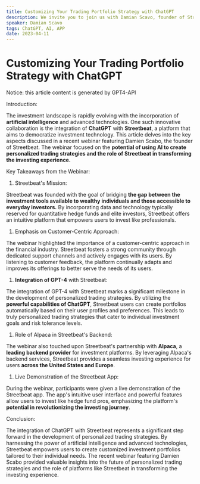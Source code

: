 ```yaml
---
title: Customizing Your Trading Portfolio Strategy with ChatGPT
description: We invite you to join us with Damian Scavo, founder of Streetbeat - a platform that has integrated ChatGPT to provide you with the necessary assistance to develop your strategies and cater to your unique requirements.
speaker: Damian Scavo
tags: ChatGPT, AI, APP
date: 2023-04-11
---
```


# Customizing Your Trading Portfolio Strategy with ChatGPT

Notice: this article content is generated by GPT4-API

Introduction:

The investment landscape is rapidly evolving with the incorporation of **artificial intelligence** and advanced technologies. One such innovative collaboration is the integration of **ChatGPT** with **Streetbeat**, a platform that aims to democratize investment technology. This article delves into the key aspects discussed in a recent webinar featuring Damien Scabo, the founder of Streetbeat. The webinar focused on the **potential of using AI to create personalized trading strategies and the role of Streetbeat in transforming the investing experience.**

Key Takeaways from the Webinar:

1. Streetbeat's Mission:

Streetbeat was founded with the goal of bridging **the gap between the investment tools available to wealthy individuals and those accessible to everyday investors.** By incorporating data and technology typically reserved for quantitative hedge funds and elite investors, Streetbeat offers an intuitive platform that empowers users to invest like professionals.

1. Emphasis on Customer-Centric Approach:

The webinar highlighted the importance of a customer-centric approach in the financial industry. Streetbeat fosters a strong community through dedicated support channels and actively engages with its users. By listening to customer feedback, the platform continually adapts and improves its offerings to better serve the needs of its users.

1. **Integration of GPT-4** with Streetbeat:

The integration of GPT-4 with Streetbeat marks a significant milestone in the development of personalized trading strategies. By utilizing the **powerful capabilities of ChatGPT**, Streetbeat users can create portfolios automatically based on their user profiles and preferences. This leads to truly personalized trading strategies that cater to individual investment goals and risk tolerance levels.

1. Role of Alpaca in Streetbeat's Backend:

The webinar also touched upon Streetbeat's partnership with **Alpaca**, a **leading backend provider** for investment platforms. By leveraging Alpaca's backend services, Streetbeat provides a seamless investing experience for users **across the United States and Europe**.

1. Live Demonstration of the Streetbeat App:

During the webinar, participants were given a live demonstration of the Streetbeat app. The app's intuitive user interface and powerful features allow users to invest like hedge fund pros, emphasizing the platform's **potential in revolutionizing the investing journey**.

Conclusion:

The integration of ChatGPT with Streetbeat represents a significant step forward in the development of personalized trading strategies. By harnessing the power of artificial intelligence and advanced technologies, Streetbeat empowers users to create customized investment portfolios tailored to their individual needs. The recent webinar featuring Damien Scabo provided valuable insights into the future of personalized trading strategies and the role of platforms like Streetbeat in transforming the investing experience.
